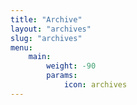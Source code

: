 ```yaml
---
title: "Archive"
layout: "archives"
slug: "archives"
menu:
    main:
        weight: -90
        params: 
            icon: archives
---
```

